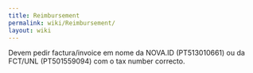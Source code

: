 ```yaml
---
title: Reimbursement
permalink: wiki/Reimbursement/
layout: wiki
---
```


Devem pedir factura/invoice em nome da NOVA.ID (PT513010661) ou da
FCT/UNL (PT501559094) com o tax number correcto.
